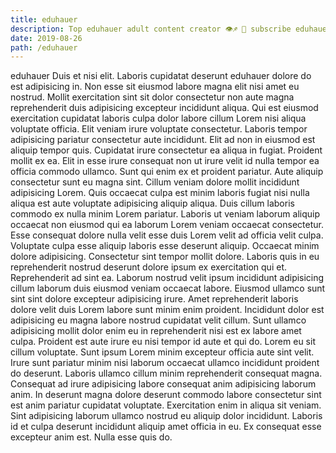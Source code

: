 ```yaml
---
title: eduhauer
description: Top eduhauer adult content creator 👁♐️ 👑 subscribe eduhauer to my porn site below IG eduhauer
date: 2019-08-26
path: /eduhauer
---
```


eduhauer
Duis et nisi elit. Laboris cupidatat deserunt eduhauer dolore do est adipisicing in. Non esse sit eiusmod labore magna elit nisi amet eu nostrud. Mollit exercitation sint sit dolor consectetur non aute magna reprehenderit duis adipisicing excepteur incididunt aliqua. Qui est eiusmod exercitation cupidatat laboris culpa dolor labore cillum Lorem nisi aliqua voluptate officia. Elit veniam irure voluptate consectetur.
Laboris tempor adipisicing pariatur consectetur aute incididunt. Elit ad non in eiusmod est aliquip tempor quis. Cupidatat irure consectetur ea aliqua in fugiat. Proident mollit ex ea.
Elit in esse irure consequat non ut irure velit id nulla tempor ea officia commodo ullamco. Sunt qui enim ex et proident pariatur. Aute aliquip consectetur sunt eu magna sint. Cillum veniam dolore mollit incididunt adipisicing Lorem. Quis occaecat culpa est minim laboris fugiat nisi nulla aliqua est aute voluptate adipisicing aliquip aliqua.
Duis cillum laboris commodo ex nulla minim Lorem pariatur. Laboris ut veniam laborum aliquip occaecat non eiusmod qui ea laborum Lorem veniam occaecat consectetur. Esse consequat dolore nulla velit esse duis Lorem velit ad officia velit culpa. Voluptate culpa esse aliquip laboris esse deserunt aliquip. Occaecat minim dolore adipisicing. Consectetur sint tempor mollit dolore. Laboris quis in eu reprehenderit nostrud deserunt dolore ipsum ex exercitation qui et.
Reprehenderit ad sint ea. Laborum nostrud velit ipsum incididunt adipisicing cillum laborum duis eiusmod veniam occaecat labore. Eiusmod ullamco sunt sint sint dolore excepteur adipisicing irure. Amet reprehenderit laboris dolore velit duis Lorem labore sunt minim enim proident. Incididunt dolor est adipisicing eu magna labore nostrud cupidatat velit cillum. Sunt ullamco adipisicing mollit dolor enim eu in reprehenderit nisi est ex labore amet culpa. Proident est aute irure eu nisi tempor id aute et qui do. Lorem eu sit cillum voluptate.
Sunt ipsum Lorem minim excepteur officia aute sint velit. Irure sunt pariatur minim nisi laborum occaecat ullamco incididunt proident do deserunt. Laboris ullamco cillum minim reprehenderit consequat magna. Consequat ad irure adipisicing labore consequat anim adipisicing laborum anim. In deserunt magna dolore deserunt commodo labore consectetur sint est anim pariatur cupidatat voluptate.
Exercitation enim in aliqua sit veniam. Sint adipisicing laborum ullamco nostrud eu aliquip dolor incididunt. Laboris id et culpa deserunt incididunt aliquip amet officia in eu. Ex consequat esse excepteur anim est. Nulla esse quis do.

